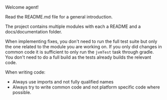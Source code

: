 Welcome agent!

Read the README.md file for a general introduction.

The project contains multiple modules with each a README and a docs/documentation folder. 

When implementing fixes, you don't need to run the full test suite but only the one related to the 
module you are working on. If you only did changes in common code it is sufficient to only run the `jvmTest` task
through gradle. You don't need to do a full build as the tests already builds the relevant code.

When writing code:
- Always use imports and not fully qualified names
- Always try to write common code and not platform specific code where possible. 
